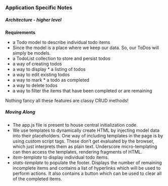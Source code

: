 ### Application Specific Notes

##### Architecture - higher level

**Requirements**
* a Todo model to describe individual todo items
 * Since the model is a place where we keep our data. So, our ToDos will simply be models.
* a TodoList collection to store and persist todos
* a way of creating todos
* a way to display * a listing of todos
* a way to edit existing todos
* a way to mark * a todo as completed
* a way to delete todos
* a way to filter the items that have been completed or are remaining

Nothing fancy all these features are classy CRUD methods!

##### Moving Along

* The app.js file is present to house central initialization code.
* We use templates to dynamically create HTML by injecting model data into their placeholders. One way of including templates in the page is by using custom script tags. These don’t get evaluated by the browser, which just interprets them as plain text. Underscore micro-templating can then access the templates, rendering fragments of HTML.
 * *item-template* to display individual todo items.
 * *stats-template* to populate the footer. Displays the number of remaining incomplete items and contains a list of hyperlinks which will be used to perform actions. It also contains a button which can be used to clear all of the completed items.

